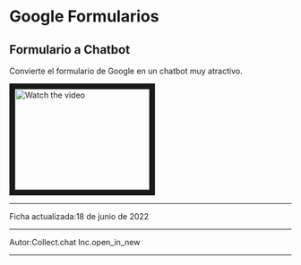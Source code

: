 # Google Formularios

## Formulario a Chatbot
Convierte el formulario de Google en un chatbot muy atractivo.


<a href="http://www.youtube.com/watch?feature=player_embedded&v=nTQUwghvy5Q" target="_blank">
 <img src="http://img.youtube.com/vi/nTQUwghvy5Q/mqdefault.jpg" alt="Watch the video" width="240" height="180" border="10" />
</a>

***
Ficha actualizada:18 de junio de 2022
***
Autor:Collect.chat Inc.open_in_new
***
